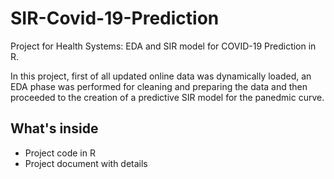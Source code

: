 # SIR-Covid-19-Prediction
Project for Health Systems: EDA and SIR model for COVID-19 Prediction in R.

In this project, first of all updated online data was dynamically loaded, an EDA phase was performed for cleaning and preparing the data and then proceeded to the creation of a predictive SIR model for the panedmic curve.

## What's inside
- Project code in R
- Project document with details
